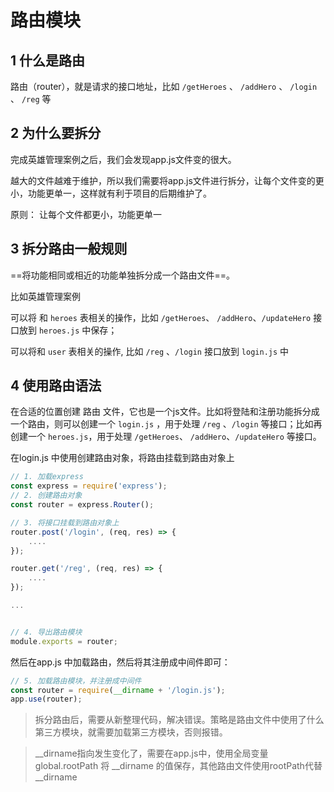# 路由模块

## 1 什么是路由

路由（router），就是请求的接口地址，比如 `/getHeroes` 、 `/addHero` 、 `/login` 、 `/reg` 等

## 2 为什么要拆分

完成英雄管理案例之后，我们会发现app.js文件变的很大。

越大的文件越难于维护，所以我们需要将app.js文件进行拆分，让每个文件变的更小，功能更单一，这样就有利于项目的后期维护了。

原则： 让每个文件都更小，功能更单一



## 3 拆分路由一般规则

==将功能相同或相近的功能单独拆分成一个路由文件==。

比如英雄管理案例

可以将 和 `heroes` 表相关的操作，比如 `/getHeroes`、 `/addHero`、`/updateHero` 接口放到 `heroes.js` 中保存；

可以将和 `user` 表相关的操作, 比如 `/reg` 、`/login` 接口放到 `login.js` 中

## 4 使用路由语法

在合适的位置创建 路由 文件，它也是一个js文件。比如将登陆和注册功能拆分成一个路由，则可以创建一个 `login.js` ，用于处理 `/reg` 、`/login` 等接口；比如再创建一个 `heroes.js`，用于处理 `/getHeroes`、 `/addHero`、`/updateHero` 等接口。

在login.js 中使用创建路由对象，将路由挂载到路由对象上

```js
// 1. 加载express
const express = require('express');
// 2. 创建路由对象
const router = express.Router();

// 3. 将接口挂载到路由对象上
router.post('/login', (req, res) => {
    ....
});

router.get('/reg', (req, res) => {
    ....
});

...


// 4. 导出路由模块
module.exports = router;
```

然后在app.js 中加载路由，然后将其注册成中间件即可：

```js
// 5. 加载路由模块，并注册成中间件
const router = require(__dirname + '/login.js');
app.use(router);
```

> 拆分路由后，需要从新整理代码，解决错误。策略是路由文件中使用了什么第三方模块，就需要加载第三方模块，否则报错。

> __dirname指向发生变化了，需要在app.js中，使用全局变量 global.rootPath 将 \_\_dirname 的值保存，其他路由文件使用rootPath代替\_\_dirname

